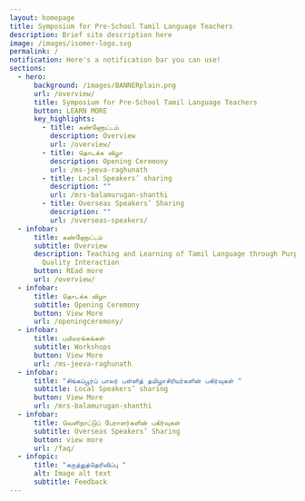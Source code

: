 ```yaml
---
layout: homepage
title: Symposium for Pre-School Tamil Language Teachers
description: Brief site description here
image: /images/isomer-logo.svg
permalink: /
notification: Here's a notification bar you can use!
sections:
  - hero:
      background: /images/BANNERplain.png
      url: /overview/
      title: Symposium for Pre-School Tamil Language Teachers
      button: LEARN MORE
      key_highlights:
        - title: கண்ணோட்டம்
          description: Overview
          url: /overview/
        - title: தொடக்க விழா
          description: Opening Ceremony
          url: /ms-jeeva-raghunath
        - title: Local Speakers’ sharing
          description: ""
          url: /mrs-balamurugan-shanthi
        - title: Overseas Speakers’ Sharing
          description: ""
          url: /overseas-speakers/
  - infobar:
      title: கண்ணோட்டம்
      subtitle: Overview
      description: Teaching and Learning of Tamil Language through Purposeful Play &
        Quality Interaction
      button: REad more
      url: /overview/
  - infobar:
      title: தொடக்க விழா
      subtitle: Opening Ceremony
      button: View More
      url: /openingceremony/
  - infobar:
      title: பயிலரங்கங்கள்
      subtitle: Workshops
      button: View More
      url: /ms-jeeva-raghunath
  - infobar:
      title: "சிங்கப்பூர்ப் பாலர் பள்ளித் தமிழாசிரியர்களின் பகிர்வுகள் "
      subtitle: Local Speakers’ sharing
      button: View More
      url: /mrs-balamurugan-shanthi
  - infobar:
      title: வெளிநாட்டுப் பேராளர்களின் பகிர்வுகள்
      subtitle: Overseas Speakers’ Sharing
      button: view more
      url: /faq/
  - infopic:
      title: "கருத்துத்தெரிவிப்பு "
      alt: Image alt text
      subtitle: Feedback
---
```

